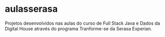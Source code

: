 # aulasserasa
Projetos desenvolvidos nas aulas do curso de Full Stack Java e Dados da Digital House através do programa Tranforme-se da Serasa Experian.

